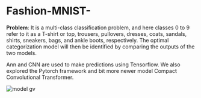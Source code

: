# Fashion-MNIST-

**Problem**: It is a multi-class classification problem, and here classes 0 to 9 refer to it as a T-shirt or top, trousers, pullovers, dresses, coats, sandals, shirts, sneakers, bags, and ankle boots, respectively. The optimal categorization model will then be identified by comparing the outputs of the two models. 

Ann and CNN are used to make predictions using Tensorflow. We also explored the Pytorch framework and bit more newer model Compact Convolutional Transformer.

![model gv](https://github.com/user-attachments/assets/3b4033ba-9f6e-4560-bde4-0a51fc1000da)
